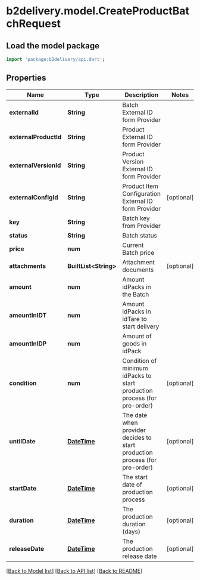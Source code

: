 # b2delivery.model.CreateProductBatchRequest

## Load the model package
```dart
import 'package:b2delivery/api.dart';
```

## Properties
Name | Type | Description | Notes
------------ | ------------- | ------------- | -------------
**externalId** | **String** | Batch External ID form Provider | 
**externalProductId** | **String** | Product External ID form Provider | 
**externalVersionId** | **String** | Product Version External ID form Provider | 
**externalConfigId** | **String** | Product Item Configuration External ID form Provider | [optional] 
**key** | **String** | Batch key from Provider | 
**status** | **String** | Batch status | 
**price** | **num** | Current Batch price | 
**attachments** | **BuiltList&lt;String&gt;** | Attachment documents | [optional] 
**amount** | **num** | Amount idPacks in the Batch | 
**amountInIDT** | **num** | Amount idPacks in idTare to start delivery | 
**amountInIDP** | **num** | Amount of goods in idPack | 
**condition** | **num** | Condition of minimum idPacks to start production process (for pre-order) | [optional] 
**untilDate** | [**DateTime**](DateTime.md) | The date when provider decides to start production process (for pre-order) | [optional] 
**startDate** | [**DateTime**](DateTime.md) | The start date of production process | [optional] 
**duration** | [**DateTime**](DateTime.md) | The production duration (days) | [optional] 
**releaseDate** | [**DateTime**](DateTime.md) | The production release date | [optional] 

[[Back to Model list]](../README.md#documentation-for-models) [[Back to API list]](../README.md#documentation-for-api-endpoints) [[Back to README]](../README.md)


